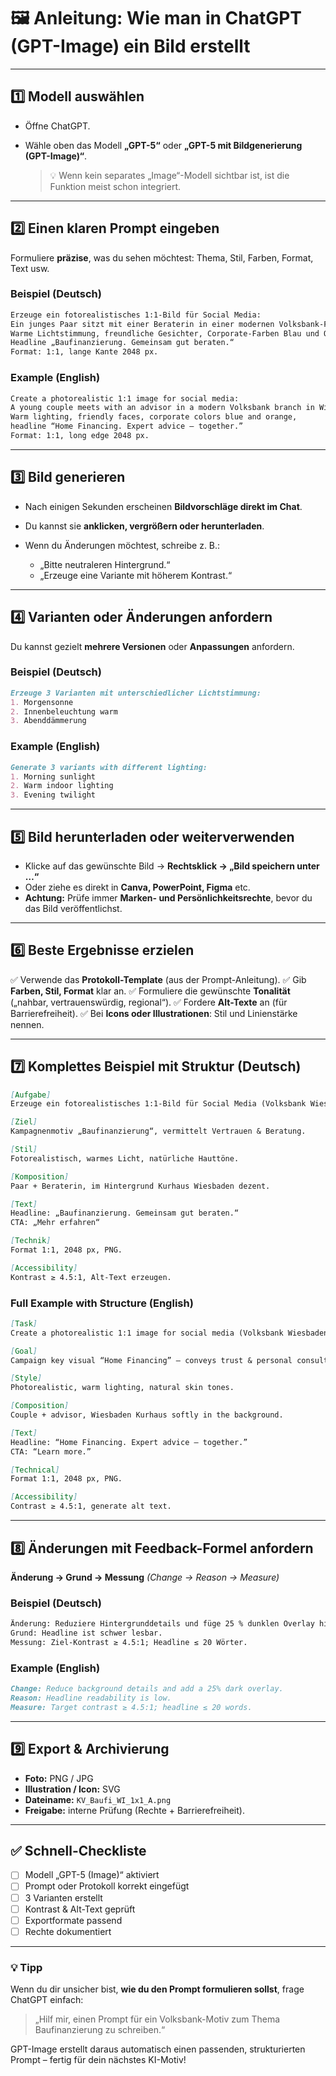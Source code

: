 # 🖼️ Anleitung: Wie man in **ChatGPT (GPT-Image)** ein Bild erstellt


---

## 1️⃣ Modell auswählen

* Öffne ChatGPT.
* Wähle oben das Modell **„GPT-5“** oder **„GPT-5 mit Bildgenerierung (GPT-Image)“**.

  > 💡 Wenn kein separates „Image“-Modell sichtbar ist, ist die Funktion meist schon integriert.

---

## 2️⃣ Einen klaren Prompt eingeben

Formuliere **präzise**, was du sehen möchtest: Thema, Stil, Farben, Format, Text usw.

### Beispiel (Deutsch)

```md
Erzeuge ein fotorealistisches 1:1-Bild für Social Media: 
Ein junges Paar sitzt mit einer Beraterin in einer modernen Volksbank-Filiale in Wiesbaden. 
Warme Lichtstimmung, freundliche Gesichter, Corporate-Farben Blau und Orange, 
Headline „Baufinanzierung. Gemeinsam gut beraten.“ 
Format: 1:1, lange Kante 2048 px.
```

### Example (English)

```md
Create a photorealistic 1:1 image for social media: 
A young couple meets with an advisor in a modern Volksbank branch in Wiesbaden. 
Warm lighting, friendly faces, corporate colors blue and orange, 
headline “Home Financing. Expert advice – together.” 
Format: 1:1, long edge 2048 px.
```

---

## 3️⃣ Bild generieren

* Nach einigen Sekunden erscheinen **Bildvorschläge direkt im Chat**.
* Du kannst sie **anklicken, vergrößern oder herunterladen**.
* Wenn du Änderungen möchtest, schreibe z. B.:

  * „Bitte neutraleren Hintergrund.“
  * „Erzeuge eine Variante mit höherem Kontrast.“

---

## 4️⃣ Varianten oder Änderungen anfordern

Du kannst gezielt **mehrere Versionen** oder **Anpassungen** anfordern.

### Beispiel (Deutsch)

```md
Erzeuge 3 Varianten mit unterschiedlicher Lichtstimmung:
1. Morgensonne
2. Innenbeleuchtung warm
3. Abenddämmerung
```

### Example (English)

```md
Generate 3 variants with different lighting:
1. Morning sunlight
2. Warm indoor lighting
3. Evening twilight
```

---

## 5️⃣ Bild herunterladen oder weiterverwenden

* Klicke auf das gewünschte Bild → **Rechtsklick → „Bild speichern unter …“**
* Oder ziehe es direkt in **Canva, PowerPoint, Figma** etc.
* **Achtung:** Prüfe immer **Marken- und Persönlichkeitsrechte**, bevor du das Bild veröffentlichst.

---

## 6️⃣ Beste Ergebnisse erzielen

✅ Verwende das **Protokoll-Template** (aus der Prompt-Anleitung).
✅ Gib **Farben, Stil, Format** klar an.
✅ Formuliere die gewünschte **Tonalität** („nahbar, vertrauenswürdig, regional“).
✅ Fordere **Alt-Texte** an (für Barrierefreiheit).
✅ Bei **Icons oder Illustrationen**: Stil und Linienstärke nennen.

---

## 7️⃣ Komplettes Beispiel mit Struktur (Deutsch)

```md
[Aufgabe]
Erzeuge ein fotorealistisches 1:1-Bild für Social Media (Volksbank Wiesbaden).

[Ziel]
Kampagnenmotiv „Baufinanzierung“, vermittelt Vertrauen & Beratung.

[Stil]
Fotorealistisch, warmes Licht, natürliche Hauttöne.

[Komposition]
Paar + Beraterin, im Hintergrund Kurhaus Wiesbaden dezent.

[Text]
Headline: „Baufinanzierung. Gemeinsam gut beraten.“
CTA: „Mehr erfahren“

[Technik]
Format 1:1, 2048 px, PNG.

[Accessibility]
Kontrast ≥ 4.5:1, Alt-Text erzeugen.
```

### Full Example with Structure (English)

```md
[Task]
Create a photorealistic 1:1 image for social media (Volksbank Wiesbaden).

[Goal]
Campaign key visual “Home Financing” – conveys trust & personal consultation.

[Style]
Photorealistic, warm lighting, natural skin tones.

[Composition]
Couple + advisor, Wiesbaden Kurhaus softly in the background.

[Text]
Headline: “Home Financing. Expert advice – together.”
CTA: “Learn more.”

[Technical]
Format 1:1, 2048 px, PNG.

[Accessibility]
Contrast ≥ 4.5:1, generate alt text.
```

---

## 8️⃣ Änderungen mit Feedback-Formel anfordern

**Änderung → Grund → Messung**
*(Change → Reason → Measure)*

### Beispiel (Deutsch)

```md
Änderung: Reduziere Hintergrunddetails und füge 25 % dunklen Overlay hinzu.  
Grund: Headline ist schwer lesbar.  
Messung: Ziel-Kontrast ≥ 4.5:1; Headline ≤ 20 Wörter.
```

### Example (English)

```md
Change: Reduce background details and add a 25% dark overlay.  
Reason: Headline readability is low.  
Measure: Target contrast ≥ 4.5:1; headline ≤ 20 words.
```

---

## 9️⃣ Export & Archivierung

* **Foto:** PNG / JPG
* **Illustration / Icon:** SVG
* **Dateiname:** `KV_Baufi_WI_1x1_A.png`
* **Freigabe:** interne Prüfung (Rechte + Barrierefreiheit).

---

## ✅ Schnell-Checkliste

* [ ] Modell „GPT-5 (Image)“ aktiviert
* [ ] Prompt oder Protokoll korrekt eingefügt
* [ ] 3 Varianten erstellt
* [ ] Kontrast & Alt-Text geprüft
* [ ] Exportformate passend
* [ ] Rechte dokumentiert

---

### 💡 Tipp

Wenn du dir unsicher bist, **wie du den Prompt formulieren sollst**, frage ChatGPT einfach:

> „Hilf mir, einen Prompt für ein Volksbank-Motiv zum Thema Baufinanzierung zu schreiben.“

GPT-Image erstellt daraus automatisch einen passenden, strukturierten Prompt –
fertig für dein nächstes KI-Motiv!
